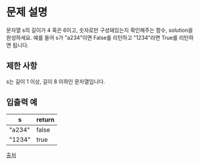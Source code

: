 # 문제 설명

문자열 s의 길이가 4 혹은 6이고, 숫자로만 구성돼있는지 확인해주는 함수, solution을 완성하세요. 예를 들어 s가 "a234"이면 False를 리턴하고 "1234"라면 True를 리턴하면 됩니다.

## 제한 사항

s는 길이 1 이상, 길이 8 이하인 문자열입니다.

## 입출력 예

| s      | return |
| ------ | ------ |
| "a234" | false  |
| "1234" | true   |

[출처](https://programmers.co.kr/learn/courses/30/lessons/12918)
